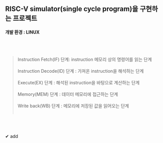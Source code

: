 ## RISC-V simulator(single cycle program)을 구현하는 프로젝트

#### 개발 환경 : LINUX
<br/><br/> 
> Instruction Fetch(IF) 단계: instruction 메모리 상의 명령어를 읽는 단계 <br/><br/>
Instruction Decode(ID) 단계 : 가져온 instruction을 해석하는 단계 <br/><br/> 
Execute(EX) 단계            : 해석된 instruction을 바탕으로 계산하는 단계 <br/><br/> 
Memory(MEM) 단계            : 데이터 메모리에 접근하는 단계 <br/><br/> 
Write back(WB) 단계         : 메모리에 저장된 값을 읽어오는 단계<br/><br/> 

<br/><br/> 

✔ add 

